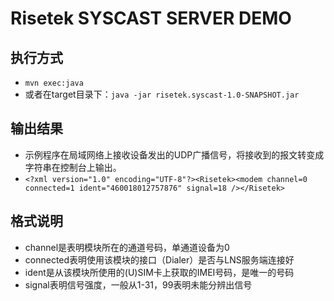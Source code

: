 # Risetek SYSCAST SERVER DEMO

## 执行方式
* ```mvn exec:java```
* 或者在target目录下：```java -jar risetek.syscast-1.0-SNAPSHOT.jar```

## 输出结果
* 示例程序在局域网络上接收设备发出的UDP广播信号，将接收到的报文转变成字符串在控制台上输出。
* ```<?xml version="1.0" encoding="UTF-8"?><Risetek><modem channel=0 connected=1 ident="460018012757876" signal=18 /></Risetek>```

## 格式说明
* channel是表明模块所在的通道号码，单通道设备为0
* connected表明使用该模块的接口（Dialer）是否与LNS服务端连接好
* ident是从该模块所使用的(U)SIM卡上获取的IMEI号码，是唯一的号码
* signal表明信号强度，一般从1-31，99表明未能分辨出信号

